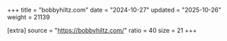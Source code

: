 +++
title = "bobbyhiltz.com"
date = "2024-10-27"
updated = "2025-10-26"
weight = 21139

[extra]
source = "https://bobbyhiltz.com/"
ratio = 40
size = 21
+++

